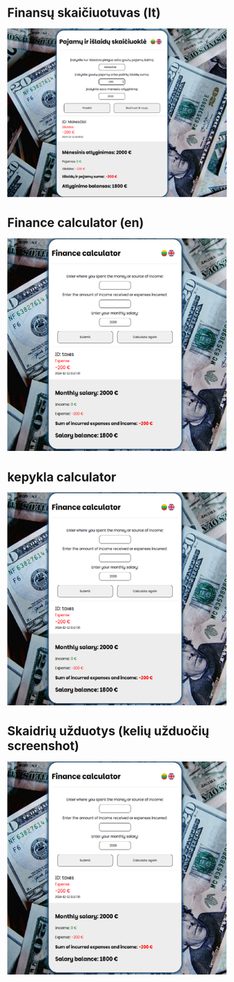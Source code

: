 # Finansų skaičiuotuvas (lt)

![Finansų skaičiuotuvas](https://github.com/VeronikaSindeikyte/JS-DOM/blob/main/js-finansai/calculator-screenshot(lt).png)


# Finance calculator (en)

![Finance calculator](https://github.com/VeronikaSindeikyte/JS-DOM/blob/main/js-finansai/calculator-screenshot(en).png)

# kepykla calculator 

![Finance calculator](https://github.com/VeronikaSindeikyte/JS-DOM/blob/main/js-finansai/calculator-screenshot(en).png)

# Skaidrių užduotys (kelių užduočių screenshot)

![Finance calculator](https://github.com/VeronikaSindeikyte/JS-DOM/blob/main/js-finansai/calculator-screenshot(en).png)
